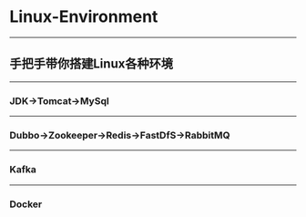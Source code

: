 # Linux-Environment
---

## 手把手带你搭建Linux各种环境

---

### JDK->Tomcat->MySql 

---

### Dubbo->Zookeeper->Redis->FastDfS->RabbitMQ

---

### Kafka

---

### Docker



